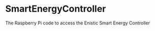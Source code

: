 SmartEnergyController
=====================

The Raspberry Pi code to access the Enistic Smart Energy Controller
